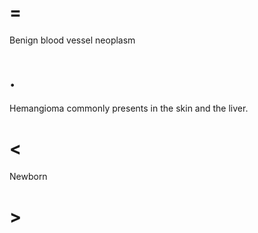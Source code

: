 # =

Benign blood vessel neoplasm

# .

Hemangioma commonly presents in the skin and the liver.

# <

Newborn

# >

